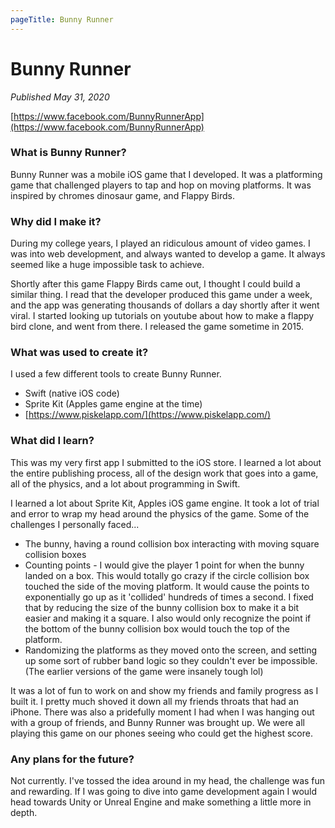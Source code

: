 ```yaml
---
pageTitle: Bunny Runner
---
```


# Bunny Runner

_Published May 31, 2020_

[https://www.facebook.com/BunnyRunnerApp](https://www.facebook.com/BunnyRunnerApp)

### What is Bunny Runner?

Bunny Runner was a mobile iOS game that I developed. It was a platforming game that challenged players to tap and hop on moving platforms. It was inspired by chromes dinosaur game, and Flappy Birds.

### Why did I make it?

During my college years, I played an ridiculous amount of video games. I was into web development, and always wanted to develop a game. It always seemed like a huge impossible task to achieve.

Shortly after this game Flappy Birds came out, I thought I could build a similar thing. I read that the developer produced this game under a week, and the app was generating thousands of dollars a day shortly after it went viral. I started looking up tutorials on youtube about how to make a flappy bird clone, and went from there. I released the game sometime in 2015.

### What was used to create it?

I used a few different tools to create Bunny Runner.

-   Swift (native iOS code)
-   Sprite Kit (Apples game engine at the time)
-   [https://www.piskelapp.com/](https://www.piskelapp.com/)

### What did I learn?

This was my very first app I submitted to the iOS store. I learned a lot about the entire publishing process, all of the design work that goes into a game, all of the physics, and a lot about programming in Swift.

I learned a lot about Sprite Kit, Apples iOS game engine. It took a lot of trial and error to wrap my head around the physics of the game. Some of the challenges I personally faced...

-   The bunny, having a round collision box interacting with moving square collision boxes
-   Counting points - I would give the player 1 point for when the bunny landed on a box. This would totally go crazy if the circle collision box touched the side of the moving platform. It would cause the points to exponentially go up as it 'collided' hundreds of times a second. I fixed that by reducing the size of the bunny collision box to make it a bit easier and making it a square. I also would only recognize the point if the bottom of the bunny collision box would touch the top of the platform.
-   Randomizing the platforms as they moved onto the screen, and setting up some sort of rubber band logic so they couldn't ever be impossible. (The earlier versions of the game were insanely tough lol)

It was a lot of fun to work on and show my friends and family progress as I built it. I pretty much shoved it down all my friends throats that had an iPhone. There was also a pridefully moment I had when I was hanging out with a group of friends, and Bunny Runner was brought up. We were all playing this game on our phones seeing who could get the highest score.

### Any plans for the future?

Not currently. I've tossed the idea around in my head, the challenge was fun and rewarding. If I was going to dive into game development again I would head towards Unity or Unreal Engine and make something a little more in depth.
